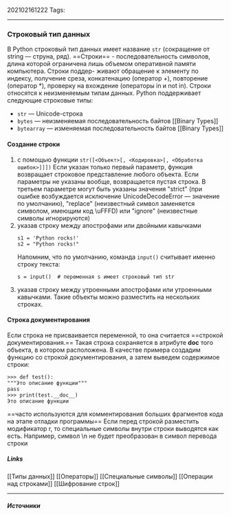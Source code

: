 202102161222
Tags:
___
### Строковый тип данных
В Python строковый тип данных имеет название `str` (сокращение от string — струна, ряд).
==Строки== - последовательность символов,  длина которой ограничена лишь объемом оперативной памяти компьютера. Строки поддер-
живают обращение к элементу по индексу, получение среза, конкатенацию (оператор +), повторение (оператор \*), проверку на вхождение (операторы in и not in).
Строки относятся к неизменяемым типам данных.
Python поддерживает следующие строковые типы:
- `str` — Unicode-строка
- `bytes` — неизменяемая последовательность байтов [[Binary Types]]
- `bytearray` — изменяемая последовательность байтов [[Binary Types]]

#### Создание строки
1. с помощью функции `str([<Объект>[, <Кодировка>[, <Обработка ошибок>]]])` 
	Если указан только первый параметр, функция возвращает строковое представление любого объекта. Если параметры не указаны вообще, возвращается пустая строка.
	В третьем параметре могут быть указаны значения "strict" (при ошибке возбуждается исключение UnicodeDecodeError — значение по умолчанию), "replace" (неизвестный символ заменяется символом, имеющим код \uFFFD) или "ignore" (неизвестные символы игнорируются)
2. указав строку между апострофами или двойными кавычками
	```
	s1 = 'Python rocks!'
	s2 = "Python rocks!"
	```
	Напомним, что по умолчанию, команда `input()` считывает именно строку текста:
	```
	s = input()  # переменная s имеет строковый тип str
	```
3. указав строку между утроенными апострофами или утроенными кавычками. Такие объекты можно разместить на нескольких строках. 

#### Строка документирования 
Если строка не присваивается переменной, то она считается ==строкой документирования.== Такая строка сохраняется в атрибуте __doc__ того объекта, в котором расположена. В качестве примера создадим функцию со строкой документирования, а затем выведем содержимое строки:
```pythonn
>>> def test():
"""Это описание функции"""
pass
>>> print(test.__doc__)
Это описание функции
```
==часто используются для комментирования больших фрагментов кода на этапе отладки программы==
Если перед строкой разместить модификатор r, то специальные символы внутри строки выводятся как есть. Например, символ \n не будет преобразован в символ перевода строки

##### Links

[[Типы данных]]
[[Операторы]]
[[Специальные символы]]
[[Операции над строками]]
[[Шифрование строк]]

---
##### Источники
